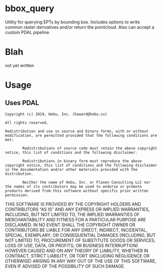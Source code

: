 # bbox_query
Utility for querying EPTs by bounding box. Includes options to write common raster derivatives and/or return the pointcloud.  Also can accept a custom PDAL pipeline.

# Blah
not yet written

# Usage



## Uses PDAL

    Copyright (c) 2019, Hobu, Inc. (howard@hobu.co)

    All rights reserved.

    Redistribution and use in source and binary forms, with or without modification, are permitted provided that the following conditions are met:

            Redistributions of source code must retain the above copyright notice, this list of conditions and the following disclaimer.

            Redistributions in binary form must reproduce the above copyright notice, this list of conditions and the following disclaimer in the documentation and/or other materials provided with the distribution.

            Neither the name of Hobu, Inc. or Flaxen Consulting LLC nor the names of its contributors may be used to endorse or promote products derived from this software without specific prior written permission.

THIS SOFTWARE IS PROVIDED BY THE COPYRIGHT HOLDERS AND CONTRIBUTORS “AS IS” AND ANY EXPRESS OR IMPLIED WARRANTIES, INCLUDING, BUT NOT LIMITED TO, THE IMPLIED WARRANTIES OF MERCHANTABILITY AND FITNESS FOR A PARTICULAR PURPOSE ARE DISCLAIMED. IN NO EVENT SHALL THE COPYRIGHT OWNER OR CONTRIBUTORS BE LIABLE FOR ANY DIRECT, INDIRECT, INCIDENTAL, SPECIAL, EXEMPLARY, OR CONSEQUENTIAL DAMAGES (INCLUDING, BUT NOT LIMITED TO, PROCUREMENT OF SUBSTITUTE GOODS OR SERVICES; LOSS OF USE, DATA, OR PROFITS; OR BUSINESS INTERRUPTION) HOWEVER CAUSED AND ON ANY THEORY OF LIABILITY, WHETHER IN CONTRACT, STRICT LIABILITY, OR TORT (INCLUDING NEGLIGENCE OR OTHERWISE) ARISING IN ANY WAY OUT OF THE USE OF THIS SOFTWARE, EVEN IF ADVISED OF THE POSSIBILITY OF SUCH DAMAGE.
